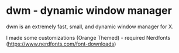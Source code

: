 dwm - dynamic window manager
============================
dwm is an extremely fast, small, and dynamic window manager for X.

I made some customizations (Orange Themed) -
required Nerdfonts (https://www.nerdfonts.com/font-downloads)
